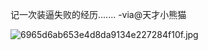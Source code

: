 记一次装逼失败的经历....... -via@天才小熊猫

![6965d6ab653e4d8da9134e227284f10f.jpg](https://wxlzmt.github.io/cdn1/ext/qw/groups/20045/6965d6ab653e4d8da9134e227284f10f.jpg)

